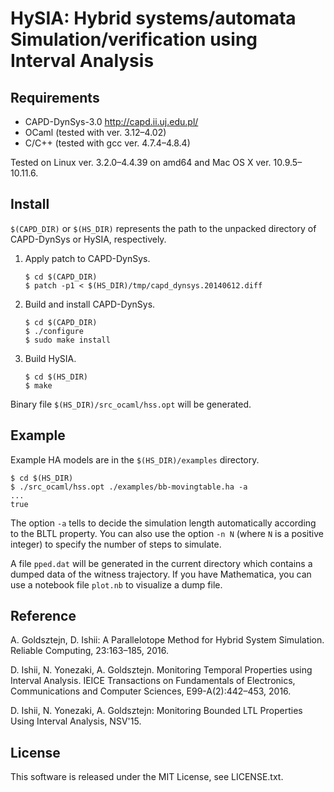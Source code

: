 # HySIA: Hybrid systems/automata Simulation/verification using Interval Analysis

## Requirements

* CAPD-DynSys-3.0 http://capd.ii.uj.edu.pl/
* OCaml (tested with ver. 3.12–4.02)
* C/C++ (tested with gcc ver. 4.7.4–4.8.4)

Tested on Linux ver. 3.2.0–4.4.39 on amd64 and Mac OS X ver. 10.9.5–10.11.6.

## Install

`$(CAPD_DIR)` or `$(HS_DIR)` represents the path to the unpacked directory of CAPD-DynSys or HySIA, respectively.

1. Apply patch to CAPD-DynSys.
    ```
    $ cd $(CAPD_DIR)
    $ patch -p1 < $(HS_DIR)/tmp/capd_dynsys.20140612.diff
    ```
2. Build and install CAPD-DynSys.
    ```
    $ cd $(CAPD_DIR)
    $ ./configure
    $ sudo make install
    ```
3. Build HySIA.
    ```
    $ cd $(HS_DIR)
    $ make
    ```

Binary file `$(HS_DIR)/src_ocaml/hss.opt` will be generated.

## Example

Example HA models are in the `$(HS_DIR)/examples` directory.

```
$ cd $(HS_DIR)
$ ./src_ocaml/hss.opt ./examples/bb-movingtable.ha -a
...
true
```
The option `-a` tells to decide the simulation length automatically according to the BLTL property.
You can also use the option `-n N` (where `N` is a positive integer) to specify the number of steps to simulate.

A file `pped.dat` will be generated in the current directory which contains a dumped data of the witness trajectory.
If you have Mathematica, you can use a notebook file `plot.nb` to visualize a dump file.

## Reference

A. Goldsztejn, D. Ishii: A Parallelotope Method for Hybrid System Simulation. Reliable Computing, 23:163–185, 2016.

D. Ishii, N. Yonezaki, A. Goldsztejn. Monitoring Temporal Properties using Interval Analysis. IEICE Transactions on Fundamentals of Electronics, Communications and Computer Sciences, E99-A(2):442–453, 2016.

D. Ishii, N. Yonezaki, A. Goldsztejn: Monitoring Bounded LTL Properties Using Interval Analysis, NSV'15.

## License

This software is released under the MIT License, see LICENSE.txt.
